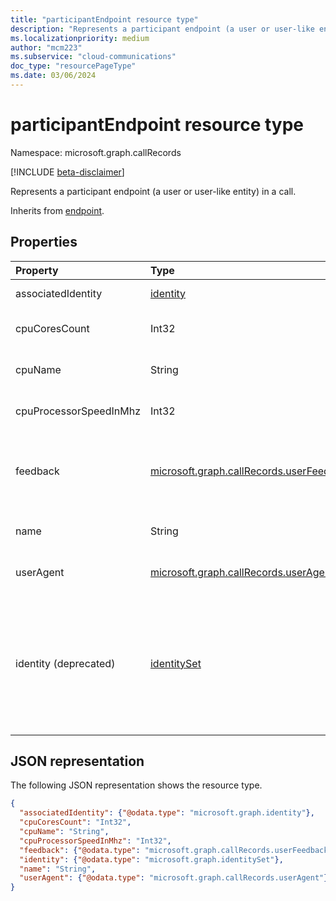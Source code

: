 ```yaml
---
title: "participantEndpoint resource type"
description: "Represents a participant endpoint (a user or user-like entity) in a call."
ms.localizationpriority: medium
author: "mcm223"
ms.subservice: "cloud-communications"
doc_type: "resourcePageType"
ms.date: 03/06/2024
---
```


# participantEndpoint resource type

Namespace: microsoft.graph.callRecords

[!INCLUDE [beta-disclaimer](../../includes/beta-disclaimer.md)]

Represents a participant endpoint (a user or user-like entity) in a call. 

Inherits from [endpoint](callrecords-endpoint.md).

## Properties

| Property     | Type        | Description |
|:-------------|:------------|:------------|
|associatedIdentity|[identity](identity.md)|Identity associated with the endpoint.|
|cpuCoresCount|Int32|CPU number of cores used by the media endpoint.|
|cpuName|String|CPU name used by the media endpoint.|
|cpuProcessorSpeedInMhz|Int32|CPU processor speed used by the media endpoint.|
|feedback|[microsoft.graph.callRecords.userFeedback](callrecords-userfeedback.md)|The feedback provided by the user of this endpoint about the quality of the session.|
|name|String|Name of the device used by the media endpoint.|
|userAgent|[microsoft.graph.callRecords.userAgent](callrecords-useragent.md)|User-agent reported by this endpoint.|
|identity (deprecated)|[identitySet](identityset.md)|Identity associated with the endpoint. The **identity** property is deprecated and will stop returning data on June 30, 2026. Going forward, use the **associatedIdentity** property.|

## JSON representation

The following JSON representation shows the resource type.

<!-- {
  "blockType": "resource",
  "optionalProperties": [

  ],
  "@odata.type": "microsoft.graph.callRecords.participantEndpoint",
  "baseType": "microsoft.graph.callRecords.endpoint"
}-->

```json
{
  "associatedIdentity": {"@odata.type": "microsoft.graph.identity"},
  "cpuCoresCount": "Int32",
  "cpuName": "String",
  "cpuProcessorSpeedInMhz": "Int32",
  "feedback": {"@odata.type": "microsoft.graph.callRecords.userFeedback"},
  "identity": {"@odata.type": "microsoft.graph.identitySet"},
  "name": "String",
  "userAgent": {"@odata.type": "microsoft.graph.callRecords.userAgent"}
}
```

<!-- uuid: 16cd6b66-4b1a-43a1-adaf-3a886856ed98
2019-02-04 14:57:30 UTC -->
<!-- {
  "type": "#page.annotation",
  "description": "participantEndpoint resource",
  "keywords": "",
  "section": "documentation",
  "tocPath": ""
}-->

